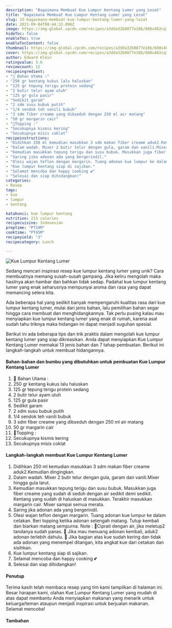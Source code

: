 ```yaml
---
description: "Bagaimana Membuat Kue Lumpur Kentang Lumer yang Lezat"
title: "Bagaimana Membuat Kue Lumpur Kentang Lumer yang Lezat"
slug: 33-bagaimana-membuat-kue-lumpur-kentang-lumer-yang-lezat
date: 2021-09-04T08:44:33.096Z
image: https://img-global.cpcdn.com/recipes/a3dda32b8877e10b/680x482cq70/kue-lumpur-kentang-lumer-foto-resep-utama.jpg
hideToc: false
enableToc: true
enableTocContent: false
thumbnail: https://img-global.cpcdn.com/recipes/a3dda32b8877e10b/680x482cq70/kue-lumpur-kentang-lumer-foto-resep-utama.jpg
cover: https://img-global.cpcdn.com/recipes/a3dda32b8877e10b/680x482cq70/kue-lumpur-kentang-lumer-foto-resep-utama.jpg
author: Edward Klein
ratingvalue: 3.6
reviewcount: 12
recipeingredient:
- "🍁 Bahan Utama :"
- "250 gr kentang kukus lalu haluskan"
- "125 gr tepung terigu protein sedang"
- "2 butir telur ayam utuh"
- "125 gr gula pasir"
- "Sedikit garam"
- "2 sdm susu bubuk putih"
- "1/4 sendok teh vanili bubuk"
- "3 sdm fiber creame yang dibseduh dengan 250 ml air matang"
- "50 gr margarin cair"
- "🍁Topping :"
- "Secukupnya kismis kering"
- "Secukupnya misis coklat"
recipeinstructions:
- "Didihkan 250 ml kemudian masukkan 3 sdm makan fiber creame aduk2.Kemudian dingingkan."
- "Dalam wadah. Mixer 2 butir telur dengan gula, garam dan vanili.Mixer hingga gula larut."
- "Kemudian masukkan tepung terigu dan susu bubuk. Masukkan juga fiber creame yang sudah di seduh dengan air sedikit demi sedikit. Kentang yang sudah di haluskan di masukkan. Terakhir masukkan margarin cair. Mixer sampai semua merata."
- "Saring jika adonan ada yang bergerindil."
- "Olesi wajan teflon dengan margarin. Tuang adonan kue lumpur ke dalam cetakan. Beri topping ketika adonan setengah matang. Tutup kembali dan biarkan matang sempurna. Note : 🍒Ciprati dengan air, jika meletup2 tandanya sudah panas. 🍒 Jika mau menuang adonan kembali, aduk2 adonan terlebih dahulu. 🍒 Jika bagian atas kue sudah kering dan tidak ada adonan yang menempel ditangan, kita angkat kue dari cetakan dan sisihkan."
- "Kue lumpur kentang siap di sajikan."
- "Selamat mencoba dan happy cooking 💕"
- "Selesai dan siap dihidangkan!"
categories:
- Resep
tags:
- kue
- lumpur
- kentang

katakunci: kue lumpur kentang 
nutrition: 213 calories
recipecuisine: Indonesian
preptime: "PT34M"
cooktime: "PT45M"
recipeyield: "3"
recipecategory: Lunch

---
```



![Kue Lumpur Kentang Lumer](https://img-global.cpcdn.com/recipes/a3dda32b8877e10b/680x482cq70/kue-lumpur-kentang-lumer-foto-resep-utama.jpg)

Sedang mencari inspirasi resep kue lumpur kentang lumer yang unik? Cara membuatnya memang susah-susah gampang. Jika keliru mengolah maka hasilnya akan hambar dan bahkan tidak sedap. Padahal kue lumpur kentang lumer yang enak seharusnya mempunyai aroma dan rasa yang dapat memancing selera kita.


Ada beberapa hal yang sedikit banyak mempengaruhi kualitas rasa dari kue lumpur kentang lumer, mulai dari jenis bahan, lalu pemilihan bahan segar hingga cara membuat dan menghidangkannya. Tak perlu pusing kalau mau menyiapkan kue lumpur kentang lumer yang enak di rumah, karena asal sudah tahu triknya maka hidangan ini dapat menjadi suguhan spesial.


Berikut ini ada beberapa tips dan trik praktis dalam mengolah kue lumpur kentang lumer yang siap dikreasikan. Anda dapat menyiapkan Kue Lumpur Kentang Lumer memakai 13 jenis bahan dan 7 tahap pembuatan. Berikut ini langkah-langkah untuk membuat hidangannya.

<!--inarticleads1-->

#### Bahan-bahan dan bumbu yang dibutuhkan untuk pembuatan Kue Lumpur Kentang Lumer

1. 🍁 Bahan Utama :
1. 250 gr kentang kukus lalu haluskan
1. 125 gr tepung terigu protein sedang
1. 2 butir telur ayam utuh
1. 125 gr gula pasir
1. Sedikit garam
1. 2 sdm susu bubuk putih
1. 1/4 sendok teh vanili bubuk
1. 3 sdm fiber creame yang dibseduh dengan 250 ml air matang
1. 50 gr margarin cair
1. 🍁Topping :
1. Secukupnya kismis kering
1. Secukupnya misis coklat

<!--inarticleads2-->

#### Langkah-langkah membuat Kue Lumpur Kentang Lumer

1. Didihkan 250 ml kemudian masukkan 3 sdm makan fiber creame aduk2.Kemudian dingingkan.
1. Dalam wadah. Mixer 2 butir telur dengan gula, garam dan vanili.Mixer hingga gula larut.
1. Kemudian masukkan tepung terigu dan susu bubuk. Masukkan juga fiber creame yang sudah di seduh dengan air sedikit demi sedikit. Kentang yang sudah di haluskan di masukkan. Terakhir masukkan margarin cair. Mixer sampai semua merata.
1. Saring jika adonan ada yang bergerindil.
1. Olesi wajan teflon dengan margarin. Tuang adonan kue lumpur ke dalam cetakan. Beri topping ketika adonan setengah matang. Tutup kembali dan biarkan matang sempurna. Note : 🍒Ciprati dengan air, jika meletup2 tandanya sudah panas. 🍒 Jika mau menuang adonan kembali, aduk2 adonan terlebih dahulu. 🍒 Jika bagian atas kue sudah kering dan tidak ada adonan yang menempel ditangan, kita angkat kue dari cetakan dan sisihkan.
1. Kue lumpur kentang siap di sajikan.
1. Selamat mencoba dan happy cooking 💕
1. Selesai dan siap dihidangkan!

#### Penutup

Terima kasih telah membaca resep yang tim kami tampilkan di halaman ini. Besar harapan kami, olahan Kue Lumpur Kentang Lumer yang mudah di atas dapat membantu Anda menyiapkan makanan yang menarik untuk keluarga/teman ataupun menjadi inspirasi untuk berjualan makanan. Selamat mencoba!

#### Tambahan



